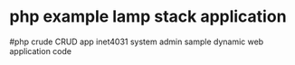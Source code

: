 # php example lamp stack application
#php crude CRUD app
inet4031 system admin sample dynamic web application code
